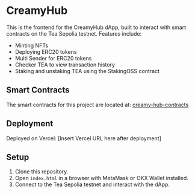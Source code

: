 # CreamyHub

This is the frontend for the CreamyHub dApp, built to interact with smart contracts on the Tea Sepolia testnet. Features include:
- Minting NFTs
- Deploying ERC20 tokens
- Multi Sender for ERC20 tokens
- Checker TEA to view transaction history
- Staking and unstaking TEA using the StakingOSS contract

## Smart Contracts
The smart contracts for this project are located at: [creamy-hub-contracts](https://github.com/robynasuro/creamy-hub-contracts)

## Deployment
Deployed on Vercel: [Insert Vercel URL here after deployment]

## Setup
1. Clone this repository.
2. Open `index.html` in a browser with MetaMask or OKX Wallet installed.
3. Connect to the Tea Sepolia testnet and interact with the dApp.
